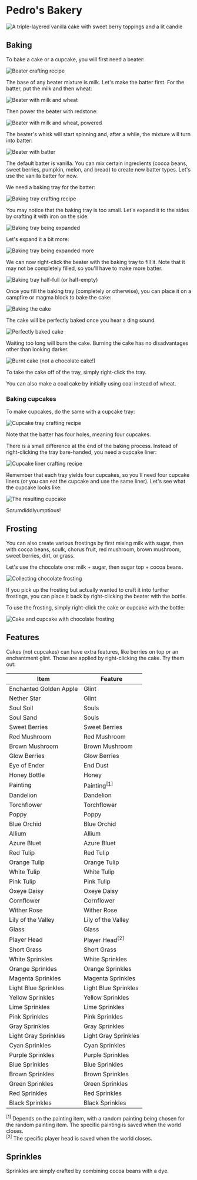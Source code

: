 # Pedro's Bakery
![A triple-layered vanilla cake with sweet berry toppings and a lit candle](src/main/resources/assets/pedrosbakery/icon.png)

## Baking
To bake a cake or a cupcake, you will first need a beater:

![Beater crafting recipe](images/beater_crafting_recipe.png)

The base of any beater mixture is milk. Let's make the batter first.
For the batter, put the milk and then wheat:

![Beater with milk and wheat](images/beater_with_milk_and_wheat.png)

Then power the beater with redstone:

![Beater with milk and wheat, powered](images/beater_with_milk_and_wheat_powered.png)

The beater's whisk will start spinning and, after a while, the mixture will turn into batter:

![Beater with batter](images/beater_with_batter.png)

The default batter is vanilla. You can mix certain ingredients (cocoa beans, sweet berries, pumpkin, melon, and bread) to create new batter types. Let's use the vanilla batter for now.

We need a baking tray for the batter:

![Baking tray crafting recipe](images/baking_tray_crafting_recipe.png)

You may notice that the baking tray is too small. Let's expand it to the sides by crafting it with iron on the side:

![Baking tray being expanded](images/baking_tray_expanded_1.png)

Let's expand it a bit more:

![Baking tray being expanded more](images/baking_tray_expanded_2.png)

We can now right-click the beater with the baking tray to fill it. Note that it may not be completely filled, so you'll have to make more batter.

![Baking tray half-full (or half-empty)](images/baking_tray_half_full.png)

Once you fill the baking tray (completely or otherwise), you can place it on a campfire or magma block to bake the cake:

![Baking the cake](images/baking_cake.png)

The cake will be perfectly baked once you hear a ding sound.

![Perfectly baked cake](images/perfect_cake.png)

Waiting too long will burn the cake. Burning the cake has no disadvantages other than looking darker.

![Burnt cake (not a chocolate cake!)](images/burnt_cake.png)

To take the cake off of the tray, simply right-click the tray.

You can also make a coal cake by initially using coal instead of wheat.

### Baking cupcakes
To make cupcakes, do the same with a cupcake tray:

![Cupcake tray crafting recipe](images/cupcake_tray_crafting_recipe.png)

Note that the batter has four holes, meaning four cupcakes.

There is a small difference at the end of the baking process. Instead of right-clicking the tray bare-handed, you need a cupcake liner:

![Cupcake liner crafting recipe](images/cupcake_liner_crafting_recipe.png)

Remember that each tray yields four cupcakes, so you'll need four cupcake liners (or you can eat the cupcake and use the same liner).
Let's see what the cupcake looks like:

![The resulting cupcake](images/cupcake.png)

Scrumdiddlyumptious!

## Frosting
You can also create various frostings by first mixing milk with sugar, then with cocoa beans, sculk, chorus fruit, red mushroom, brown mushroom, sweet berries, dirt, or grass.

Let's use the chocolate one: milk + sugar, then sugar top + cocoa beans.

![Collecting chocolate frosting](images/collecting_chocolate_frosting.png)

If you pick up the frosting but actually wanted to craft it into further frostings, you can place it back by right-clicking the beater with the bottle.

To use the frosting, simply right-click the cake or cupcake with the bottle:

![Cake and cupcake with chocolate frosting](images/cake_and_cupcake_with_chocolate_frosting.png)

## Features
Cakes (not cupcakes) can have extra features, like berries on top or an enchantment glint. Those are applied by right-clicking the cake. Try them out:

| Item                   | Feature                   |
|------------------------|---------------------------|
| Enchanted Golden Apple | Glint                     |
| Nether Star            | Glint                     |
| Soul Soil              | Souls                     |
| Soul Sand              | Souls                     |
| Sweet Berries          | Sweet Berries             |
| Red Mushroom           | Red Mushroom              |
| Brown Mushroom         | Brown Mushroom            |
| Glow Berries           | Glow Berries              |
| Eye of Ender           | End Dust                  |
| Honey Bottle           | Honey                     |
| Painting               | Painting<sup>[1]</sup>    |
| Dandelion              | Dandelion                 |
| Torchflower            | Torchflower               |
| Poppy                  | Poppy                     |
| Blue Orchid            | Blue Orchid               |
| Allium                 | Allium                    |
| Azure Bluet            | Azure Bluet               |
| Red Tulip              | Red Tulip                 |
| Orange Tulip           | Orange Tulip              |
| White Tulip            | White Tulip               |
| Pink Tulip             | Pink Tulip                |
| Oxeye Daisy            | Oxeye Daisy               |
| Cornflower             | Cornflower                |
| Wither Rose            | Wither Rose               |
| Lily of the Valley     | Lily of the Valley        |
| Glass                  | Glass                     |
| Player Head            | Player Head<sup>[2]</sup> |
| Short Grass            | Short Grass               |
| White Sprinkles        | White Sprinkles           |
| Orange Sprinkles       | Orange Sprinkles          |
| Magenta Sprinkles      | Magenta Sprinkles         |
| Light Blue Sprinkles   | Light Blue Sprinkles      |
| Yellow Sprinkles       | Yellow Sprinkles          |
| Lime Sprinkles         | Lime Sprinkles            |
| Pink Sprinkles         | Pink Sprinkles            |
| Gray Sprinkles         | Gray Sprinkles            |
| Light Gray Sprinkles   | Light Gray Sprinkles      |
| Cyan Sprinkles         | Cyan Sprinkles            |
| Purple Sprinkles       | Purple Sprinkles          |
| Blue Sprinkles         | Blue Sprinkles            |
| Brown Sprinkles        | Brown Sprinkles           |
| Green Sprinkles        | Green Sprinkles           |
| Red Sprinkles          | Red Sprinkles             |
| Black Sprinkles        | Black Sprinkles           |

<sup>[1]</sup> Depends on the painting item, with a random painting being chosen for the random painting item. The specific painting is saved when the world closes.<br>
<sup>[2]</sup> The specific player head is saved when the world closes.

## Sprinkles
Sprinkles are simply crafted by combining cocoa beans with a dye.